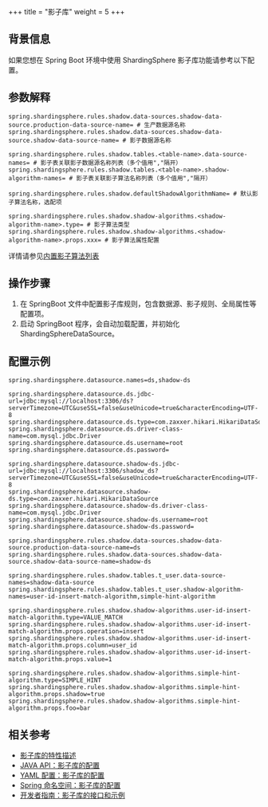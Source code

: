 +++
title = "影子库"
weight = 5
+++

## 背景信息
如果您想在 Spring Boot 环境中使用 ShardingSphere 影子库功能请参考以下配置。

## 参数解释

```properties
spring.shardingsphere.rules.shadow.data-sources.shadow-data-source.production-data-source-name= # 生产数据源名称
spring.shardingsphere.rules.shadow.data-sources.shadow-data-source.shadow-data-source-name= # 影子数据源名称

spring.shardingsphere.rules.shadow.tables.<table-name>.data-source-names= # 影子表关联影子数据源名称列表（多个值用","隔开）
spring.shardingsphere.rules.shadow.tables.<table-name>.shadow-algorithm-names= # 影子表关联影子算法名称列表（多个值用","隔开）

spring.shardingsphere.rules.shadow.defaultShadowAlgorithmName= # 默认影子算法名称，选配项

spring.shardingsphere.rules.shadow.shadow-algorithms.<shadow-algorithm-name>.type= # 影子算法类型
spring.shardingsphere.rules.shadow.shadow-algorithms.<shadow-algorithm-name>.props.xxx= # 影子算法属性配置
```

详情请参见[内置影子算法列表](/cn/user-manual/common-config/builtin-algorithm/shadow)

## 操作步骤

1. 在 SpringBoot 文件中配置影子库规则，包含数据源、影子规则、全局属性等配置项。
2. 启动 SpringBoot 程序，会自动加载配置，并初始化 ShardingSphereDataSource。

## 配置示例
```properties
spring.shardingsphere.datasource.names=ds,shadow-ds

spring.shardingsphere.datasource.ds.jdbc-url=jdbc:mysql://localhost:3306/ds?serverTimezone=UTC&useSSL=false&useUnicode=true&characterEncoding=UTF-8
spring.shardingsphere.datasource.ds.type=com.zaxxer.hikari.HikariDataSource
spring.shardingsphere.datasource.ds.driver-class-name=com.mysql.jdbc.Driver
spring.shardingsphere.datasource.ds.username=root
spring.shardingsphere.datasource.ds.password=

spring.shardingsphere.datasource.shadow-ds.jdbc-url=jdbc:mysql://localhost:3306/shadow_ds?serverTimezone=UTC&useSSL=false&useUnicode=true&characterEncoding=UTF-8
spring.shardingsphere.datasource.shadow-ds.type=com.zaxxer.hikari.HikariDataSource
spring.shardingsphere.datasource.shadow-ds.driver-class-name=com.mysql.jdbc.Driver
spring.shardingsphere.datasource.shadow-ds.username=root
spring.shardingsphere.datasource.shadow-ds.password=

spring.shardingsphere.rules.shadow.data-sources.shadow-data-source.production-data-source-name=ds
spring.shardingsphere.rules.shadow.data-sources.shadow-data-source.shadow-data-source-name=shadow-ds

spring.shardingsphere.rules.shadow.tables.t_user.data-source-names=shadow-data-source
spring.shardingsphere.rules.shadow.tables.t_user.shadow-algorithm-names=user-id-insert-match-algorithm,simple-hint-algorithm

spring.shardingsphere.rules.shadow.shadow-algorithms.user-id-insert-match-algorithm.type=VALUE_MATCH
spring.shardingsphere.rules.shadow.shadow-algorithms.user-id-insert-match-algorithm.props.operation=insert
spring.shardingsphere.rules.shadow.shadow-algorithms.user-id-insert-match-algorithm.props.column=user_id
spring.shardingsphere.rules.shadow.shadow-algorithms.user-id-insert-match-algorithm.props.value=1

spring.shardingsphere.rules.shadow.shadow-algorithms.simple-hint-algorithm.type=SIMPLE_HINT
spring.shardingsphere.rules.shadow.shadow-algorithms.simple-hint-algorithm.props.shadow=true
spring.shardingsphere.rules.shadow.shadow-algorithms.simple-hint-algorithm.props.foo=bar
```

## 相关参考
- [影子库的特性描述](/cn/features/shadow/)
- [JAVA API：影子库的配置 ](/cn/user-manual/shardingsphere-jdbc/java-api/rules/shadow/)
- [YAML 配置：影子库的配置](/cn/user-manual/shardingsphere-jdbc/yaml-config/rules/shadow/)
- [Spring 命名空间：影子库的配置](/cn/user-manual/shardingsphere-jdbc/spring-namespace/rules/shadow/)
- [开发者指南：影子库的接口和示例](/cn/dev-manual/shadow/)
